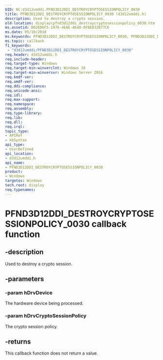```yaml
---
UID: NC:d3d12umddi.PFND3D12DDI_DESTROYCRYPTOSESSIONPOLICY_0030
title: PFND3D12DDI_DESTROYCRYPTOSESSIONPOLICY_0030 (d3d12umddi.h)
description: Used to destroy a crypto session.
old-location: display\pfnd3d12ddi_destroycryptosessionpolicy_0030.htm
ms.assetid: D02ED6F5-1976-4EAE-A648-0F8ED32B77C6
ms.date: 05/10/2018
ms.keywords: PFND3D12DDI_DESTROYCRYPTOSESSIONPOLICY_0030, PFND3D12DDI_DESTROYCRYPTOSESSIONPOLICY_0030 callback, PFND3D12DDI_DESTROYCRYPTOSESSIONPOLICY_0030 callback function [Display Devices], d3d12umddi/PFND3D12DDI_DESTROYCRYPTOSESSIONPOLICY_0030, display.pfnd3d12ddi_destroycryptosessionpolicy_0030
ms.topic: callback
f1_keywords:
 - "d3d12umddi/PFND3D12DDI_DESTROYCRYPTOSESSIONPOLICY_0030"
req.header: d3d12umddi.h
req.include-header: 
req.target-type: Windows
req.target-min-winverclnt: Windows 10
req.target-min-winversvr: Windows Server 2016
req.kmdf-ver: 
req.umdf-ver: 
req.ddi-compliance: 
req.unicode-ansi: 
req.idl: 
req.max-support: 
req.namespace: 
req.assembly: 
req.type-library: 
req.lib: 
req.dll: 
req.irql: 
topic_type:
- APIRef
- kbSyntax
api_type:
- UserDefined
api_location:
- d3d12umddi.h
api_name:
- PFND3D12DDI_DESTROYCRYPTOSESSIONPOLICY_0030
product:
- Windows
targetos: Windows
tech.root: display
req.typenames: 
---
```


# PFND3D12DDI_DESTROYCRYPTOSESSIONPOLICY_0030 callback function


## -description


Used to destroy a crypto session.


## -parameters




### -param hDrvDevice

The hardware device being processed.


### -param hDrvCryptoSessionPolicy

The crypto session policy.


## -returns



This callback function does not return a value.




